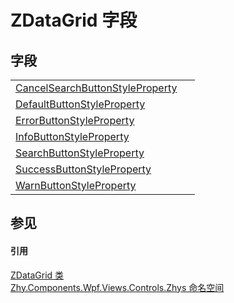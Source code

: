 # ZDataGrid 字段




## 字段
<table>
<tr>
<td><a href="F_Zhy_Components_Wpf_Views_Controls_Zhys_ZDataGrid_CancelSearchButtonStyleProperty.md">CancelSearchButtonStyleProperty</a></td>
<td> </td></tr>
<tr>
<td><a href="F_Zhy_Components_Wpf_Views_Controls_Zhys_ZDataGrid_DefaultButtonStyleProperty.md">DefaultButtonStyleProperty</a></td>
<td> </td></tr>
<tr>
<td><a href="F_Zhy_Components_Wpf_Views_Controls_Zhys_ZDataGrid_ErrorButtonStyleProperty.md">ErrorButtonStyleProperty</a></td>
<td> </td></tr>
<tr>
<td><a href="F_Zhy_Components_Wpf_Views_Controls_Zhys_ZDataGrid_InfoButtonStyleProperty.md">InfoButtonStyleProperty</a></td>
<td> </td></tr>
<tr>
<td><a href="F_Zhy_Components_Wpf_Views_Controls_Zhys_ZDataGrid_SearchButtonStyleProperty.md">SearchButtonStyleProperty</a></td>
<td> </td></tr>
<tr>
<td><a href="F_Zhy_Components_Wpf_Views_Controls_Zhys_ZDataGrid_SuccessButtonStyleProperty.md">SuccessButtonStyleProperty</a></td>
<td> </td></tr>
<tr>
<td><a href="F_Zhy_Components_Wpf_Views_Controls_Zhys_ZDataGrid_WarnButtonStyleProperty.md">WarnButtonStyleProperty</a></td>
<td> </td></tr>
</table>

## 参见


#### 引用
<a href="T_Zhy_Components_Wpf_Views_Controls_Zhys_ZDataGrid.md">ZDataGrid 类</a>  
<a href="N_Zhy_Components_Wpf_Views_Controls_Zhys.md">Zhy.Components.Wpf.Views.Controls.Zhys 命名空间</a>  
